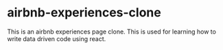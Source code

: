 # airbnb-experiences-clone
 This is an airbnb experiences page clone. This is used for learning how to write data driven code using react.
